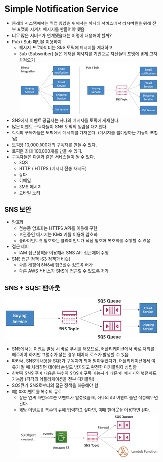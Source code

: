 # Simple Notification Service

- 종래의 시스템에서는 직접 통합을 위해서는 하나의 서비스에서 리시버들을 위해 전부 포맷화 시켜서 메시지를 만들어야 했음
- 너무 많은 서비스가 연계됐을때는 어떻게 대응해야 할까?
- Pub / Sub 패턴을 이용하자
  - 메시지 프로바이더는 SNS 토픽에 메시지를 게재하고
  - Sub (Subscriber) 들은 게재된 메시지를 기반으로 자신들의 포맷에 맞게 고쳐가져오기
    ![images/sns/1.png](images/sns/1.png)
- SNS에서 이벤트 공급자는 하나의 메시지를 토픽에 게재한다.
- 많은 이벤트 구독자들이 SNS 토픽의 알림을 대기한다.
- 각각의 구독자들은 토픽에서 메시지를 가져온다. (메시지를 필터링하는 기능이 포함됨)
- 토픽당 10,000,000개의 구독자를 만들 수 있다.
- 토픽은 최대 100,000개를 만들 수 있다.
- 구독자들은 다음과 같은 서비스들이 될 수 있다.
  - SQS
  - HTTP / HTTPS (메시지 전송 재시도)
  - 람다
  - 이메일
  - SMS 메시지
  - 모바일 노티

## SNS 보안

- 암호화
  - 전송중 암호화는 HTTPS API를 이용해 구현
  - 보관중인 메시지는 KMS 키를 이용해 암호화
  - 클라이언트측 암호화는 클라이언트가 직접 암호화 복호화를 수행할 수 있음
- 접근 제어
  - IAM 접근정책을 이용해서 SNS API 접근제어 수행
- SNS 접근 정책 (S3 정책과 비슷)
  - 다른 계정이 SNS에 접근할수 있도록 허가
  - 다른 AWS 서비스가 SNS에 접근할 수 있도록 허가

## SNS + SQS: 팬아웃

![images/sns/2.png](images/sns/2.png)

- SNS에서는 이벤트 발생 시 바로 푸시를 해오므로, 어플리케이션에서 바로 처리를 해주어야 하지만 그럴수가 없는 경우 데이터 로스가 발생할 수 있음
- 따라서, SNS의 내용을 SQS가 구독자가 되어 받아두었다가, 어플리케이션에서 여유가 될 때 처리하면 데이터 손실도 방지되고 완전한 디커플링이 성립함
- 한번의 SNS 푸시 내용을 복수의 SQS가 구독 가능하기 때문에, 메시지의 병렬화도 가능함 (각각의 어플리케이션을 전부 디커플링)
- SQS큐가 SNS로부터의 접근 정책을 허용해야 함
- 예) S3이벤트를 복수의 큐로
  - 같은 연계 패턴으로는 이벤트가 발생했을때, 하나의 s3 이벤트 룰만 작성해두면 된다.
  - 해당 이벤트를 복수의 큐에 입력하고 싶다면, 이때 팬아웃을 이용하면 된다.
    ![images/sns/3.png](images/sns/3.png)
